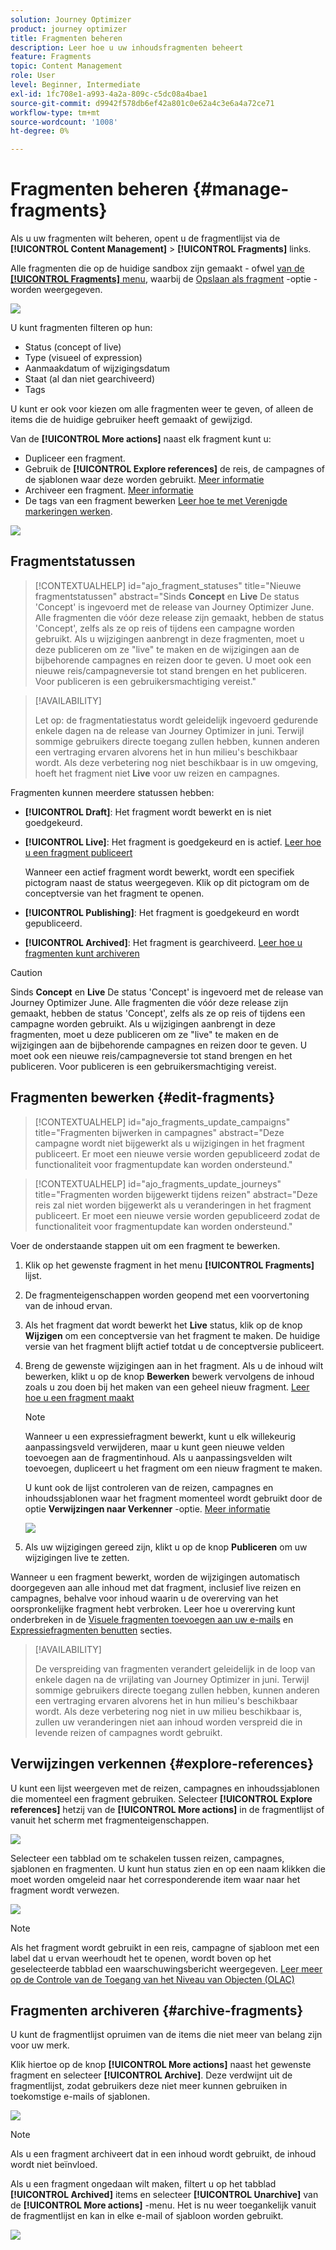 ```yaml
---
solution: Journey Optimizer
product: journey optimizer
title: Fragmenten beheren
description: Leer hoe u uw inhoudsfragmenten beheert
feature: Fragments
topic: Content Management
role: User
level: Beginner, Intermediate
exl-id: 1fc708e1-a993-4a2a-809c-c5dc08a4bae1
source-git-commit: d9942f578db6ef42a801c0e62a4c3e6a4a72ce71
workflow-type: tm+mt
source-wordcount: '1008'
ht-degree: 0%

---
```


# Fragmenten beheren {#manage-fragments}

Als u uw fragmenten wilt beheren, opent u de fragmentlijst via de **[!UICONTROL Content Management]** > **[!UICONTROL Fragments]** links.

Alle fragmenten die op de huidige sandbox zijn gemaakt - ofwel [van de **[!UICONTROL Fragments]** menu](#create-fragments), waarbij de [Opslaan als fragment](#save-as-fragment) -optie - worden weergegeven.

![](assets/fragment-list-filters.png)

U kunt fragmenten filteren op hun:

* Status (concept of live)
* Type (visueel of expression)
* Aanmaakdatum of wijzigingsdatum
* Staat (al dan niet gearchiveerd)
* Tags

U kunt er ook voor kiezen om alle fragmenten weer te geven, of alleen de items die de huidige gebruiker heeft gemaakt of gewijzigd.

Van de **[!UICONTROL More actions]** naast elk fragment kunt u:

* Dupliceer een fragment.
* Gebruik de **[!UICONTROL Explore references]** de reis, de campagnes of de sjablonen waar deze worden gebruikt. [Meer informatie](#explore-references)
* Archiveer een fragment. [Meer informatie](#archive-fragments)
* De tags van een fragment bewerken [Leer hoe te met Verenigde markeringen werken](../start/search-filter-categorize.md#tags).

![](assets/fragment-list-more-actions.png)

## Fragmentstatussen

>[!CONTEXTUALHELP]
>id="ajo_fragment_statuses"
>title="Nieuwe fragmentstatussen"
>abstract="Sinds **Concept** en **Live** De status &#39;Concept&#39; is ingevoerd met de release van Journey Optimizer June. Alle fragmenten die vóór deze release zijn gemaakt, hebben de status &#39;Concept&#39;, zelfs als ze op reis of tijdens een campagne worden gebruikt. Als u wijzigingen aanbrengt in deze fragmenten, moet u deze publiceren om ze &quot;live&quot; te maken en de wijzigingen aan de bijbehorende campagnes en reizen door te geven. U moet ook een nieuwe reis/campagneversie tot stand brengen en het publiceren. Voor publiceren is een gebruikersmachtiging vereist."

>[!AVAILABILITY]
>
> Let op: de fragmentatiestatus wordt geleidelijk ingevoerd gedurende enkele dagen na de release van Journey Optimizer in juni. Terwijl sommige gebruikers directe toegang zullen hebben, kunnen anderen een vertraging ervaren alvorens het in hun milieu&#39;s beschikbaar wordt. Als deze verbetering nog niet beschikbaar is in uw omgeving, hoeft het fragment niet **Live** voor uw reizen en campagnes.

Fragmenten kunnen meerdere statussen hebben:

* **[!UICONTROL Draft]**: Het fragment wordt bewerkt en is niet goedgekeurd.

* **[!UICONTROL Live]**: Het fragment is goedgekeurd en is actief. [Leer hoe u een fragment publiceert](../content-management/create-fragments.md#publish)

  Wanneer een actief fragment wordt bewerkt, wordt een specifiek pictogram naast de status weergegeven. Klik op dit pictogram om de conceptversie van het fragment te openen.

* **[!UICONTROL Publishing]**: Het fragment is goedgekeurd en wordt gepubliceerd.
* **[!UICONTROL Archived]**: Het fragment is gearchiveerd. [Leer hoe u fragmenten kunt archiveren](#archive-fragments)

>[!CAUTION]
>
>Sinds **Concept** en **Live** De status &#39;Concept&#39; is ingevoerd met de release van Journey Optimizer June. Alle fragmenten die vóór deze release zijn gemaakt, hebben de status &#39;Concept&#39;, zelfs als ze op reis of tijdens een campagne worden gebruikt. Als u wijzigingen aanbrengt in deze fragmenten, moet u deze publiceren om ze &quot;live&quot; te maken en de wijzigingen aan de bijbehorende campagnes en reizen door te geven. U moet ook een nieuwe reis/campagneversie tot stand brengen en het publiceren. Voor publiceren is een gebruikersmachtiging vereist.

## Fragmenten bewerken {#edit-fragments}

>[!CONTEXTUALHELP]
>id="ajo_fragments_update_campaigns"
>title="Fragmenten bijwerken in campagnes"
>abstract="Deze campagne wordt niet bijgewerkt als u wijzigingen in het fragment publiceert. Er moet een nieuwe versie worden gepubliceerd zodat de functionaliteit voor fragmentupdate kan worden ondersteund."

>[!CONTEXTUALHELP]
>id="ajo_fragments_update_journeys"
>title="Fragmenten worden bijgewerkt tijdens reizen"
>abstract="Deze reis zal niet worden bijgewerkt als u veranderingen in het fragment publiceert. Er moet een nieuwe versie worden gepubliceerd zodat de functionaliteit voor fragmentupdate kan worden ondersteund."

Voer de onderstaande stappen uit om een fragment te bewerken.

1. Klik op het gewenste fragment in het menu **[!UICONTROL Fragments]** lijst.

1. De fragmenteigenschappen worden geopend met een voorvertoning van de inhoud ervan.

1. Als het fragment dat wordt bewerkt het **Live** status, klik op de knop **Wijzigen** om een conceptversie van het fragment te maken. De huidige versie van het fragment blijft actief totdat u de conceptversie publiceert.

1. Breng de gewenste wijzigingen aan in het fragment. Als u de inhoud wilt bewerken, klikt u op de knop **Bewerken** bewerk vervolgens de inhoud zoals u zou doen bij het maken van een geheel nieuw fragment. [Leer hoe u een fragment maakt](#create-from-scratch)

   >[!NOTE]
   >
   >Wanneer u een expressiefragment bewerkt, kunt u elk willekeurig aanpassingsveld verwijderen, maar u kunt geen nieuwe velden toevoegen aan de fragmentinhoud. Als u aanpassingsvelden wilt toevoegen, dupliceert u het fragment om een nieuw fragment te maken.

   U kunt ook de lijst controleren van de reizen, campagnes en inhoudssjablonen waar het fragment momenteel wordt gebruikt door de optie **Verwijzingen naar Verkenner** -optie. [Meer informatie](#explore-references)

   ![](assets/fragment-edit.png)

1. Als uw wijzigingen gereed zijn, klikt u op de knop **Publiceren** om uw wijzigingen live te zetten.

Wanneer u een fragment bewerkt, worden de wijzigingen automatisch doorgegeven aan alle inhoud met dat fragment, inclusief live reizen en campagnes, behalve voor inhoud waarin u de overerving van het oorspronkelijke fragment hebt verbroken. Leer hoe u overerving kunt onderbreken in de [Visuele fragmenten toevoegen aan uw e-mails](../email/use-visual-fragments.md#break-inheritance) en [Expressiefragmenten benutten](../personalization/use-expression-fragments.md#break-inheritance) secties.

>[!AVAILABILITY]
>
>De verspreiding van fragmenten verandert geleidelijk in de loop van enkele dagen na de vrijlating van Journey Optimizer in juni. Terwijl sommige gebruikers directe toegang zullen hebben, kunnen anderen een vertraging ervaren alvorens het in hun milieu&#39;s beschikbaar wordt. Als deze verbetering nog niet in uw milieu beschikbaar is, zullen uw veranderingen niet aan inhoud worden verspreid die in levende reizen of campagnes wordt gebruikt.

## Verwijzingen verkennen {#explore-references}

U kunt een lijst weergeven met de reizen, campagnes en inhoudssjablonen die momenteel een fragment gebruiken. Selecteer **[!UICONTROL Explore references]** hetzij van de **[!UICONTROL More actions]** in de fragmentlijst of vanuit het scherm met fragmenteigenschappen.

![](assets/fragment-explore-references.png)

Selecteer een tabblad om te schakelen tussen reizen, campagnes, sjablonen en fragmenten. U kunt hun status zien en op een naam klikken die moet worden omgeleid naar het corresponderende item waar naar het fragment wordt verwezen.

![](assets/fragment-usage-screen.png)

>[!NOTE]
>
>Als het fragment wordt gebruikt in een reis, campagne of sjabloon met een label dat u ervan weerhoudt het te openen, wordt boven op het geselecteerde tabblad een waarschuwingsbericht weergegeven. [Leer meer op de Controle van de Toegang van het Niveau van Objecten (OLAC)](../administration/object-based-access.md)

## Fragmenten archiveren {#archive-fragments}

U kunt de fragmentlijst opruimen van de items die niet meer van belang zijn voor uw merk.

Klik hiertoe op de knop **[!UICONTROL More actions]** naast het gewenste fragment en selecteer **[!UICONTROL Archive]**. Deze verdwijnt uit de fragmentlijst, zodat gebruikers deze niet meer kunnen gebruiken in toekomstige e-mails of sjablonen.

![](assets/fragment-list-archive.png)

>[!NOTE]
>
>Als u een fragment archiveert dat in een inhoud wordt gebruikt, <!--it will remain in the email or template, but you won't be able to select it from the fragment list to edit it-->de inhoud wordt niet beïnvloed.

Als u een fragment ongedaan wilt maken, filtert u op het tabblad **[!UICONTROL Archived]** items en selecteer **[!UICONTROL Unarchive]** van de **[!UICONTROL More actions]** -menu. Het is nu weer toegankelijk vanuit de fragmentlijst en kan in elke e-mail of sjabloon worden gebruikt.

![](assets/fragment-list-unarchive.png)
